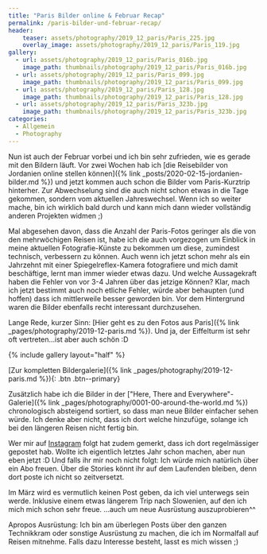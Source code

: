 ```yaml
---
title: "Paris Bilder online & Februar Recap"
permalink: /paris-bilder-und-februar-recap/
header:
    teaser: assets/photography/2019_12_paris/Paris_225.jpg
    overlay_image: assets/photography/2019_12_paris/Paris_119.jpg
gallery:
  - url: assets/photography/2019_12_paris/Paris_016b.jpg
    image_path: thumbnails/photography/2019_12_paris/Paris_016b.jpg
  - url: assets/photography/2019_12_paris/Paris_099.jpg
    image_path: thumbnails/photography/2019_12_paris/Paris_099.jpg
  - url: assets/photography/2019_12_paris/Paris_128.jpg
    image_path: thumbnails/photography/2019_12_paris/Paris_128.jpg
  - url: assets/photography/2019_12_paris/Paris_323b.jpg
    image_path: thumbnails/photography/2019_12_paris/Paris_323b.jpg
categories:
  - Allgemein
  - Photography
---
```


Nun ist auch der Februar vorbei und ich bin sehr zufrieden, wie es gerade mit den Bildern läuft. 
Vor zwei Wochen hab ich [die Reisebilder von Jordanien online stellen können]({% link _posts/2020-02-15-jordanien-bilder.md %}) 
und jetzt kommen auch schon die Bilder vom Paris-Kurztrip hinterher. 
Zur Abwechselung sind die auch nicht schon etwas in die Tage gekommen, sondern vom aktuellen Jahreswechsel. 
Wenn ich so weiter mache, bin ich wirklich bald durch und kann mich dann wieder vollständig anderen Projekten widmen ;)

Mal abgesehen davon, dass die Anzahl der Paris-Fotos geringer als die von den mehrwöchigen Reisen ist, 
habe ich die auch vorgezogen um Einblick in meine aktuellen Fotografie-Künste zu bekommen um diese, zumindest technisch, verbessern zu können. 
Auch wenn ich jetzt schon mehr als ein Jahrzehnt mit einer Spiegelreflex-Kamera fotografiere und mich damit beschäftige, 
lernt man immer wieder etwas dazu. Und welche Aussagekraft haben die Fehler von vor 3-4 Jahren über das jetzige Können? 
Klar, mach ich jetzt bestimmt auch noch etliche Fehler, würde aber behaupten (und hoffen) dass ich mittlerweile besser geworden bin. 
Vor dem Hintergrund waren die Bilder ebenfalls recht interessant durchzusehen.

Lange Rede, kurzer Sinn: [Hier geht es zu den Fotos aus Paris]({% link _pages/photography/2019-12-paris.md %}). 
Und ja, der Eiffelturm ist sehr oft vertreten...ist aber auch schön :D

{% include gallery layout="half" %}

[Zur kompletten Bildergalerie]({% link _pages/photography/2019-12-paris.md %}){: .btn .btn--primary}

Zusätzlich habe ich die Bilder in der ["Here, There and Everywhere"-Galerie]({% link _pages/photography/0001-00-around-the-world.md %}) chronologisch absteigend sortiert, 
so dass man neue Bilder einfacher sehen würde. Ich denke aber nicht, dass ich dort welche hinzufüge, solange ich bei den längeren Reisen nicht fertig bin.

Wer mir auf [Instagram](https://www.instagram.com/gamue16/) folgt hat zudem gemerkt, dass ich dort regelmässiger gepostet hab. Wollte ich eigentlich letztes Jahr schon machen, aber nun eben jetzt :D 
Und falls ihr mir noch nicht folgt: Ich würde mich natürlich über ein Abo freuen. Über die Stories könnt ihr auf dem Laufenden bleiben, denn dort poste ich nicht so zeitversetzt.

Im März wird es vermutlich keinen Post geben, da ich viel unterwegs sein werde. Inklusive einem etwas längerem Trip nach Slowenien, 
auf den ich mich mich schon sehr freue. ...auch um neue Ausrüstung auszuprobieren^^ 

Apropos Ausrüstung: Ich bin am überlegen Posts über den ganzen Technikkram oder sonstige Ausrüstung zu machen, die ich im Normalfall auf Reisen mitnehme. 
Falls dazu Interesse besteht, lasst es mich wissen ;)     
